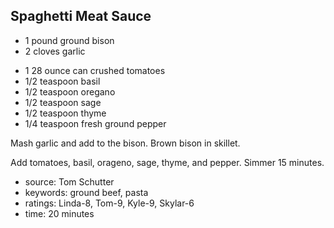 Spaghetti Meat Sauce
--------------------

- 1 pound ground bison
- 2 cloves garlic
<!-- -->
- 1 28 ounce can crushed tomatoes
- 1/2 teaspoon basil
- 1/2 teaspoon oregano
- 1/2 teaspoon sage
- 1/2 teaspoon thyme
- 1/4 teaspoon fresh ground pepper

Mash garlic and add to the bison.  Brown bison in skillet.

Add tomatoes, basil, orageno, sage, thyme, and pepper.  Simmer 15
minutes.

- source: Tom Schutter
- keywords: ground beef, pasta
- ratings: Linda-8, Tom-9, Kyle-9, Skylar-6
- time: 20 minutes
